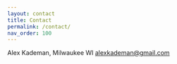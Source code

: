 ```yaml
---
layout: contact
title: Contact
permalink: /contact/
nav_order: 100
---
```


Alex Kademan,
Milwaukee WI
alexkademan@gmail.com

